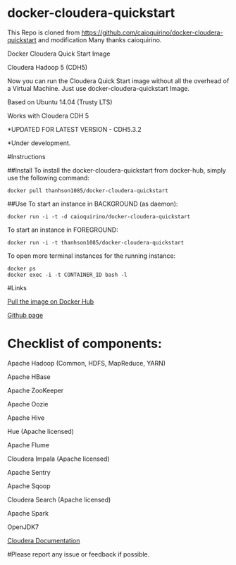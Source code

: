 docker-cloudera-quickstart
==========================

This Repo is cloned from https://github.com/caioquirino/docker-cloudera-quickstart and modification
Many thanks caioquirino.

Docker Cloudera Quick Start Image

Cloudera Hadoop 5 (CDH5)


Now you can run the Cloudera Quick Start image without all the overhead of a Virtual Machine. Just use docker-cloudera-quickstart Image.


Based on Ubuntu 14.04 (Trusty LTS) 

Works with Cloudera CDH 5

*UPDATED FOR LATEST VERSION - CDH5.3.2


*Under development. 


#Instructions

##Install
To install the docker-cloudera-quickstart from docker-hub, simply use the following command:
```
docker pull thanhson1085/docker-cloudera-quickstart
```
##Use
To start an instance in BACKGROUND (as daemon):
```
docker run -i -t -d caioquirino/docker-cloudera-quickstart
```
To start an instance in FOREGROUND:
```
docker run -i -t thanhson1085/docker-cloudera-quickstart
```
To open more terminal instances for the running instance:
```
docker ps
docker exec -i -t CONTAINER_ID bash -l
```

#Links

[Pull the image on Docker Hub](https://registry.hub.docker.com/u/thanhson1085/docker-cloudera-quickstart/)

[Github page](https://github.com/thanhson1085/docker-cloudera-quickstart)


# Checklist of components:

Apache Hadoop (Common, HDFS, MapReduce, YARN)

Apache HBase

Apache ZooKeeper

Apache Oozie

Apache Hive

Hue (Apache licensed)

Apache Flume

Cloudera Impala (Apache licensed)

Apache Sentry

Apache Sqoop

Cloudera Search (Apache licensed)

Apache Spark

OpenJDK7

[Cloudera Documentation](http://www.cloudera.com/content/cloudera/en/documentation/core/latest/)

#Please report any issue or feedback if possible.
